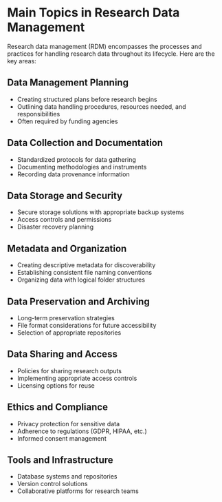 # Main Topics in Research Data Management

Research data management (RDM) encompasses the processes and practices for handling research data throughout its lifecycle. Here are the key areas:

## Data Management Planning

- Creating structured plans before research begins
- Outlining data handling procedures, resources needed, and responsibilities
- Often required by funding agencies

## Data Collection and Documentation

- Standardized protocols for data gathering
- Documenting methodologies and instruments
- Recording data provenance information

## Data Storage and Security

- Secure storage solutions with appropriate backup systems
- Access controls and permissions
- Disaster recovery planning

## Metadata and Organization

- Creating descriptive metadata for discoverability
- Establishing consistent file naming conventions
- Organizing data with logical folder structures

## Data Preservation and Archiving

- Long-term preservation strategies
- File format considerations for future accessibility
- Selection of appropriate repositories

## Data Sharing and Access

- Policies for sharing research outputs
- Implementing appropriate access controls
- Licensing options for reuse

## Ethics and Compliance

- Privacy protection for sensitive data
- Adherence to regulations (GDPR, HIPAA, etc.)
- Informed consent management

## Tools and Infrastructure

- Database systems and repositories
- Version control solutions
- Collaborative platforms for research teams
